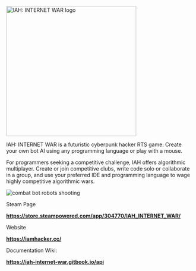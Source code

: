 <img src="iah_logo.png" width="350" title="IAH: INTERNET WAR logo"/>

IAH: INTERNET WAR is a futuristic cyberpunk hacker RTS game: Create your own bot AI using any programming language or play with a mouse.

For programmers seeking a competitive challenge, IAH offers algorithmic multiplayer. Create or join competitive clubs, write code solo or collaborate in a group, and use your preferred IDE and programming language to wage highly competitive algorithmic wars.

<img src="GIF_1.gif" title="combat bot robots shooting"/>

Steam Page

**https://store.steampowered.com/app/304770/IAH_INTERNET_WAR/**

Website

**https://iamhacker.cc/**


Documentation Wiki:

**https://iah-internet-war.gitbook.io/api**
